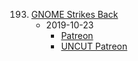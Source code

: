 193. [GNOME Strikes Back](https://linuxgamecast.com/2019/10/lwdw-193-gnome-strikes-back/)
     * 2019-10-23
        * [Patreon](https://www.patreon.com/posts/lwdw-193-gnome-30995867)
        * [UNCUT Patreon]()
